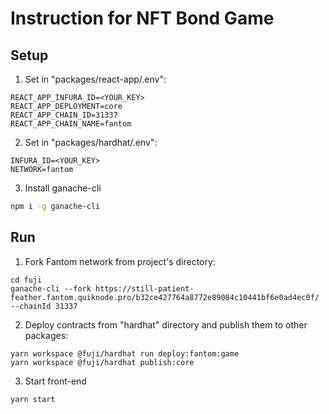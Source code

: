 # Instruction for NFT Bond Game

## Setup

1. Set in "packages/react-app/.env":

```
REACT_APP_INFURA_ID=<YOUR_KEY>
REACT_APP_DEPLOYMENT=core
REACT_APP_CHAIN_ID=31337
REACT_APP_CHAIN_NAME=fantom
```

2. Set in "packages/hardhat/.env":

```
INFURA_ID=<YOUR_KEY>
NETWORK=fantom
```

3. Install ganache-cli
```bash
npm i -g ganache-cli
```

## Run

1. Fork Fantom network from project's directory:
```
cd fuji
ganache-cli --fork https://still-patient-feather.fantom.quiknode.pro/b32ce427764a8772e89084c10441bf6e0ad4ec0f/ --chainId 31337

```

2. Deploy contracts from "hardhat" directory and publish them to other packages:
```
yarn workspace @fuji/hardhat run deploy:fantom:game
yarn workspace @fuji/hardhat publish:core
```

3. Start front-end
```
yarn start
```
